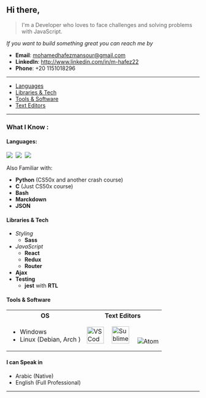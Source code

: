 ## Hi there,

>  I'm a Developer who loves to face challenges and solving problems with JavaScript.


*If you want to build something great you can reach me by*
- **Email**: mohamedhafezmansour@gmail.com
- **LinkedIn**: http://www.linkedin.com/in/m-hafez22
- **Phone**: +20 1151018296
---


- [Languages](#languages)
- [Libraries & Tech](#libraries-&-tech)
- [Tools & Software](#tools-&-software)
- [Text Editors](#text-editors-i-use)

---
### **What I Know :**
#### Languages:

  <img src="https://img.icons8.com/color/48/000000/html-5.png"/>&nbsp;&nbsp;<img src="https://img.icons8.com/color/48/000000/css3.png"/>&nbsp;&nbsp;<img src="https://img.icons8.com/color/48/000000/javascript.png"/>

Also Familiar with:
- **Python** (CS50x and another crash course)
- **C** (Just CS50x course)
- **Bash**
- **Marckdown**
- **JSON** 

#### Libraries & Tech
- *Styling*
  - **Sass**
- *JavaScript*
  - **React**
  - **Redux**
  - **Router** 
- **Ajax**
- **Testing** 
  - **jest** with **RTL**


#### Tools & Software
<table>
<tr>
  <th>OS</th>
  <th>Text Editors</th>
</tr>
<tr>
  <td>

  - Windows
  - Linux (Debian, Arch )
  </td>
  <td>
  <img
    alt="VS Code"
    width="44px"
    src="https://upload.wikimedia.org/wikipedia/commons/thumb/9/9a/Visual_Studio_Code_1.35_icon.svg/64px-Visual_Studio_Code_1.35_icon.svg.png">&nbsp;&nbsp;&nbsp;&nbsp;&nbsp;<img
      alt="Sublime-text"
      width="45px"
      src="https://cdn.worldvectorlogo.com/logos/sublime-text.svg">&nbsp;&nbsp;&nbsp;&nbsp;&nbsp;<img
      alt="Atom"
      src="https://img.icons8.com/color/48/000000/atom-editor.png"/>
  </td>
</tr>
</table>

#### I can Speak in  
- Arabic (Native)
- English (Full Professional)
---
